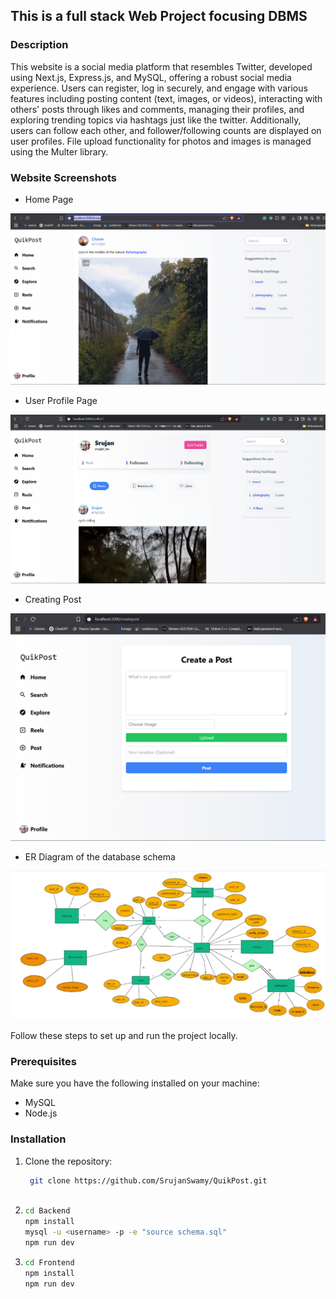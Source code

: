## This is a full stack Web Project focusing DBMS

### Description
This website is a social media platform that resembles Twitter, developed using Next.js, Express.js, and MySQL, offering a robust social media experience. Users can register, log in securely, and engage with various features including posting content (text, images, or videos), interacting with others' posts through likes and comments, managing their profiles, and exploring trending topics via hashtags just like the twitter. Additionally, users can follow each other, and follower/following counts are displayed on user profiles.  File upload functionality for photos and images is managed using the Multer library.

### Website Screenshots
- Home Page 
<img src="https://github.com/SrujanSwamy/QuikPost/blob/main/Backend/Uploads/screenshots/HomePage.png">

- User Profile Page
<img src="https://github.com/SrujanSwamy/QuikPost/blob/main/Backend/Uploads/screenshots/ProfilePage.png">

- Creating Post
<img src="https://github.com/SrujanSwamy/QuikPost/blob/main/Backend/Uploads/screenshots/CreatePost.png">

- ER Diagram of the database schema
<img src="https://github.com/SrujanSwamy/QuikPost/blob/main/Backend/Uploads/screenshots/ERdiagram.png">


Follow these steps to set up and run the project locally.

### Prerequisites

Make sure you have the following installed on your machine:

- MySQL
- Node.js

### Installation

1. Clone the repository:

   ```bash
    git clone https://github.com/SrujanSwamy/QuikPost.git
  
2. ```bash
   cd Backend   
   npm install
   mysql -u <username> -p -e "source schema.sql"
   npm run dev 
3. ```bash
   cd Frontend  
   npm install
   npm run dev
